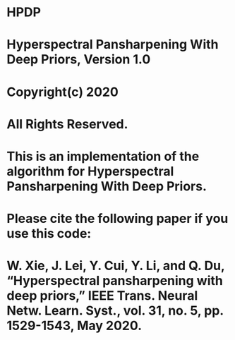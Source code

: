 # HPDP
# Hyperspectral Pansharpening With Deep Priors, Version 1.0
# Copyright(c) 2020
# All Rights Reserved.
# This is an implementation of the algorithm for Hyperspectral Pansharpening With Deep Priors.
# Please cite the following paper if you use this code:
# W. Xie, J. Lei, Y. Cui, Y. Li, and Q. Du, “Hyperspectral pansharpening with deep priors,” IEEE Trans. Neural Netw. Learn. Syst., vol. 31, no. 5, pp. 1529-1543, May 2020.

